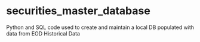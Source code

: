 # securities_master_database
Python and SQL code used to create and maintain a local DB populated with data from EOD Historical Data
